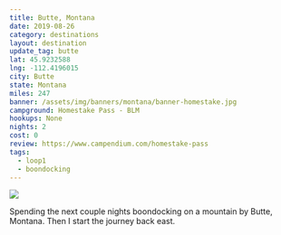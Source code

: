 ```yaml
---
title: Butte, Montana
date: 2019-08-26
category: destinations
layout: destination
update_tag: butte
lat: 45.9232588
lng: -112.4196015
city: Butte
state: Montana
miles: 247
banner: /assets/img/banners/montana/banner-homestake.jpg
campground: Homestake Pass - BLM
hookups: None
nights: 2
cost: 0
review: https://www.campendium.com/homestake-pass
tags:
  - loop1
  - boondocking
---
```


<img src="/assets/img/destinations/montana/butte/homestake-pass.jpg">

<p class="text-center">
    Spending the next couple nights boondocking on a mountain by Butte, Montana. Then I start the journey back east.
</p>
